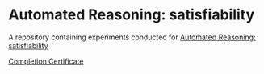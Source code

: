 # Automated Reasoning: satisfiability
A repository containing experiments conducted for [Automated Reasoning: satisfiability](https://www.coursera.org/learn/automated-reasoning-sat?utm_source=mobile&utm_source=link&utm_medium=page_share&utm_content=lih&utm_campaign=card_button)

[Completion Certificate](https://coursera.org/share/16f47a46dfc3e0fc3e7181269557398e)
